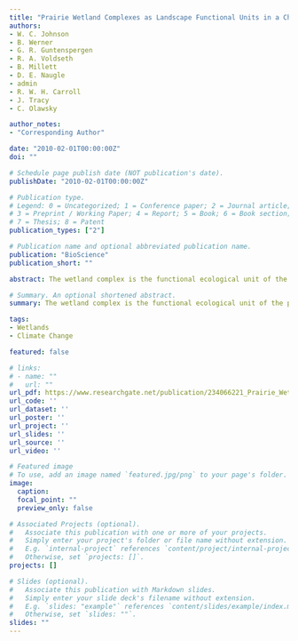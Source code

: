 ```yaml
---
title: "Prairie Wetland Complexes as Landscape Functional Units in a Changing Climate"
authors:
- W. C. Johnson
- B. Werner
- G. R. Guntenspergen
- R. A. Voldseth
- B. Millett
- D. E. Naugle
- admin
- R. W. H. Carroll
- J. Tracy
- C. Olawsky

author_notes:
- "Corresponding Author"

date: "2010-02-01T00:00:00Z"
doi: ""

# Schedule page publish date (NOT publication's date).
publishDate: "2010-02-01T00:00:00Z"

# Publication type.
# Legend: 0 = Uncategorized; 1 = Conference paper; 2 = Journal article;
# 3 = Preprint / Working Paper; 4 = Report; 5 = Book; 6 = Book section;
# 7 = Thesis; 8 = Patent
publication_types: ["2"]

# Publication name and optional abbreviated publication name.
publication: "BioScience"
publication_short: ""

abstract: The wetland complex is the functional ecological unit of the prairie pothole region (PPR) of central North America. Diverse complexes of wetlands contribute high spatial and temporal environmental heterogeneity, productivity, and biodiversity to these glaciated prairie landscapes. Climate-warming simulations using the new model WETLANDSCAPE (WLS) project major reductions in water volume, shortening of hydroperiods, and less-dynamic vegetation for prairie wetland complexes. The WLS model portrays the future PPR as a much less resilient ecosystem; The western PPR will be too dry and the eastern PPR will have too few functional wetlands and nesting habitat to support historic levels of waterfowl and other wetland-dependent species. Maintaining ecosystem goods and services at current levels in a warmer climate will be a major challenge for the conservation community.

# Summary. An optional shortened abstract.
summary: The wetland complex is the functional ecological unit of the prairie pothole region (PPR) of central North America. Maintaining ecosystem goods and services at current levels in a warmer climate will be a major challenge for the conservation community.

tags:
- Wetlands
- Climate Change

featured: false

# links:
# - name: ""
#   url: ""
url_pdf: https://www.researchgate.net/publication/234066221_Prairie_Wetland_Complexes_As_Landscape_Functional_Units_in_a_Changing_Climate
url_code: ''
url_dataset: ''
url_poster: ''
url_project: ''
url_slides: ''
url_source: ''
url_video: ''

# Featured image
# To use, add an image named `featured.jpg/png` to your page's folder. 
image:
  caption: 
  focal_point: ""
  preview_only: false

# Associated Projects (optional).
#   Associate this publication with one or more of your projects.
#   Simply enter your project's folder or file name without extension.
#   E.g. `internal-project` references `content/project/internal-project/index.md`.
#   Otherwise, set `projects: []`.
projects: []

# Slides (optional).
#   Associate this publication with Markdown slides.
#   Simply enter your slide deck's filename without extension.
#   E.g. `slides: "example"` references `content/slides/example/index.md`.
#   Otherwise, set `slides: ""`.
slides: ""
---
```



